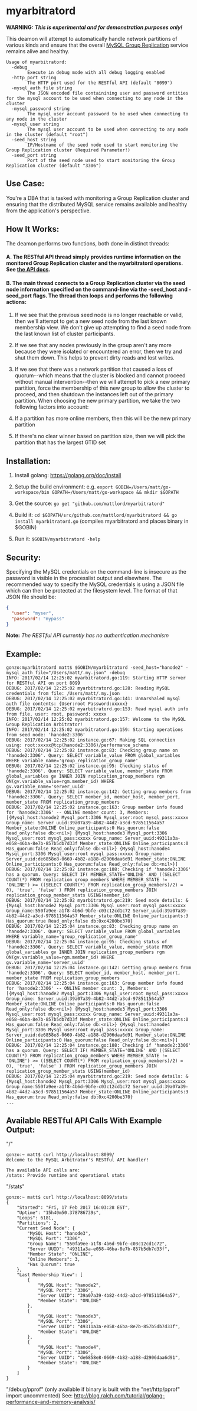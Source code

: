 # myarbitratord

**WARNING:** **_This is *experimental* and for demonstration purposes only!_**

This deamon will attempt to automatically handle network partitions of various kinds and ensure that the overall
[MySQL Group Replication](https://www.mysql.com/products/enterprise/high_availability.html) service remains alive and healthy.  

```
Usage of myarbitratord:
  -debug
    	Execute in debug mode with all debug logging enabled
  -http_port string
    	The HTTP port used for the RESTful API (default "8099")
  -mysql_auth_file string
    	The JSON encoded file containining user and password entities for the mysql account to be used when connecting to any node in the cluster
  -mysql_password string
    	The mysql user account password to be used when connecting to any node in the cluster
  -mysql_user string
    	The mysql user account to be used when connecting to any node in the cluster (default "root")
  -seed_host string
    	IP/Hostname of the seed node used to start monitoring the Group Replication cluster (Required Parameter!)
  -seed_port string
    	Port of the seed node used to start monitoring the Group Replication cluster (default "3306")
```


## Use Case:
You're a DBA that is tasked with monitoring a Group Replication cluster and ensuring that the distributed MySQL service remains available and healthy from the application's perspective. 


## How It Works:
The deamon performs two functions, both done in distinct threads:
#### A. The RESTful API thread simply provides runtime information on the monitored Group Replication cluster and the myarbitratord operations. See [the API docs](#available-restful-api-calls-with-example-output).

#### B. The main thread connects to a Group Replication cluster via the seed node information specified on the command-line via the -seed_host and -seed_port flags. The thread then loops and performs the following actions:
1. If we see that the previous seed node is no longer reachable or valid, then we'll attempt to get a new seed node from the last known membership view. We don't give up attempting to find a seed node from the last known list of cluster participants.

2. If we see that any nodes previously in the group aren't any more because they were isolated or encountered an error, then we try and shut them down. This helps to prevent dirty reads and lost writes. 

3. If we see that there was a network partition that caused a loss of quorum--which means that the cluster is blocked and cannot proceed without manual intervention--then we will attempt to pick a new primary partition, force the membership of this new group to allow the cluster to proceed, and then shutdown the instances left out of the primary partition.  When choosing the new primary partition, we take the two following factors into account:
  1. If a partition has more online members, then this will be the new primary partition
  2. If there's no clear winner based on partition size, then we will pick the partition that has the largest GTID set 


## Installation:
1. Install golang: https://golang.org/doc/install

2. Setup the build environment: e.g. `export GOBIN=/Users/matt/go-workspace/bin GOPATH=/Users/matt/go-workspace && mkdir $GOPATH`

3. Get the source: `go get "github.com/mattlord/myarbitratord"`

4. Build it: `cd $GOPATH/src/github.com/mattlord/myarbitratord && go install myarbitratord.go` (compiles myarbitratord and places binary in $GOBIN)

5. Run it: `$GOBIN/myarbitratord -help`


## Security:
Specifying the MySQL credentials on the command-line is insecure as the password is visible in the processlist output and elsewhere. The recommended way to specify the MySQL credentials is using a JSON file which can then be protected at the filesystem level. The format of that JSON file should be:
```json
{
  "user": "myser",
  "password": "mypass"
}
```

**Note:** _The RESTful API currently has no authentication mechanism_


## Example:
```
gonzo:myarbitratord matt$ $GOBIN/myarbitratord -seed_host="hanode2" -mysql_auth_file="/Users/matt/.my.json" -debug 
INFO: 2017/02/14 12:25:02 myarbitratord.go:119: Starting HTTP server for RESTful API on port 8099
DEBUG: 2017/02/14 12:25:02 myarbitratord.go:128: Reading MySQL credentials from file: /Users/matt/.my.json
DEBUG: 2017/02/14 12:25:02 myarbitratord.go:141: Unmarshaled mysql auth file contents: {User:root Password:xxxxx}
DEBUG: 2017/02/14 12:25:02 myarbitratord.go:153: Read mysql auth info from file. user: root, password: xxxxx
INFO: 2017/02/14 12:25:02 myarbitratord.go:157: Welcome to the MySQL Group Replication Arbitrator!
INFO: 2017/02/14 12:25:02 myarbitratord.go:159: Starting operations from seed node: 'hanode2:3306'
DEBUG: 2017/02/14 12:25:02 instance.go:67: Making SQL connection using: root:xxxxx@tcp(hanode2:3306)/performance_schema
DEBUG: 2017/02/14 12:25:02 instance.go:83: Checking group name on 'hanode2:3306'. Query: SELECT variable_value FROM global_variables WHERE variable_name='group_replication_group_name'
DEBUG: 2017/02/14 12:25:02 instance.go:95: Checking status of 'hanode2:3306'. Query: SELECT variable_value, member_state FROM global_variables gv INNER JOIN replication_group_members rgm ON(gv.variable_value=rgm.member_id) WHERE gv.variable_name='server_uuid'
DEBUG: 2017/02/14 12:25:02 instance.go:142: Getting group members from 'hanode2:3306'. Query: SELECT member_id, member_host, member_port, member_state FROM replication_group_members
DEBUG: 2017/02/14 12:25:02 instance.go:163: Group member info found for 'hanode2:3306' -- ONLINE member count: 3, Members: [{Mysql_host:hanode2 Mysql_port:3306 Mysql_user:root mysql_pass:xxxxx Group_name: Server_uuid:39a07a39-4b82-44d2-a3cd-978511564a57 Member_state:ONLINE Online_participants:0 Has_quorum:false Read_only:false db:<nil>} {Mysql_host:hanode3 Mysql_port:3306 Mysql_user:root mysql_pass:xxxxx Group_name: Server_uuid:49311a3a-e058-46ba-8e7b-857b5db7d33f Member_state:ONLINE Online_participants:0 Has_quorum:false Read_only:false db:<nil>} {Mysql_host:hanode4 Mysql_port:3306 Mysql_user:root mysql_pass:xxxxx Group_name: Server_uuid:de6858e8-0669-4b82-a188-d2906daa6d91 Member_state:ONLINE Online_participants:0 Has_quorum:false Read_only:false db:<nil>}]
DEBUG: 2017/02/14 12:25:02 instance.go:108: Checking if 'hanode2:3306' has a quorum. Query: SELECT IF( MEMBER_STATE='ONLINE' AND ((SELECT COUNT(*) FROM replication_group_members WHERE MEMBER_STATE != 'ONLINE') >= ((SELECT COUNT(*) FROM replication_group_members)/2) = 0), 'true', 'false' ) FROM replication_group_members JOIN replication_group_member_stats USING(member_id)
DEBUG: 2017/02/14 12:25:02 myarbitratord.go:219: Seed node details: &{Mysql_host:hanode2 Mysql_port:3306 Mysql_user:root mysql_pass:xxxxx Group_name:550fa9ee-a1f8-4b6d-9bfe-c03c12cd1c72 Server_uuid:39a07a39-4b82-44d2-a3cd-978511564a57 Member_state:ONLINE Online_participants:3 Has_quorum:true Read_only:false db:0xc4200be370}
DEBUG: 2017/02/14 12:25:04 instance.go:83: Checking group name on 'hanode2:3306'. Query: SELECT variable_value FROM global_variables WHERE variable_name='group_replication_group_name'
DEBUG: 2017/02/14 12:25:04 instance.go:95: Checking status of 'hanode2:3306'. Query: SELECT variable_value, member_state FROM global_variables gv INNER JOIN replication_group_members rgm ON(gv.variable_value=rgm.member_id) WHERE gv.variable_name='server_uuid'
DEBUG: 2017/02/14 12:25:04 instance.go:142: Getting group members from 'hanode2:3306'. Query: SELECT member_id, member_host, member_port, member_state FROM replication_group_members
DEBUG: 2017/02/14 12:25:04 instance.go:163: Group member info found for 'hanode2:3306' -- ONLINE member count: 3, Members: [{Mysql_host:hanode2 Mysql_port:3306 Mysql_user:root mysql_pass:xxxxx Group_name: Server_uuid:39a07a39-4b82-44d2-a3cd-978511564a57 Member_state:ONLINE Online_participants:0 Has_quorum:false Read_only:false db:<nil>} {Mysql_host:hanode3 Mysql_port:3306 Mysql_user:root mysql_pass:xxxxx Group_name: Server_uuid:49311a3a-e058-46ba-8e7b-857b5db7d33f Member_state:ONLINE Online_participants:0 Has_quorum:false Read_only:false db:<nil>} {Mysql_host:hanode4 Mysql_port:3306 Mysql_user:root mysql_pass:xxxxx Group_name: Server_uuid:de6858e8-0669-4b82-a188-d2906daa6d91 Member_state:ONLINE Online_participants:0 Has_quorum:false Read_only:false db:<nil>}]
DEBUG: 2017/02/14 12:25:04 instance.go:108: Checking if 'hanode2:3306' has a quorum. Query: SELECT IF( MEMBER_STATE='ONLINE' AND ((SELECT COUNT(*) FROM replication_group_members WHERE MEMBER_STATE != 'ONLINE') >= ((SELECT COUNT(*) FROM replication_group_members)/2) = 0), 'true', 'false' ) FROM replication_group_members JOIN replication_group_member_stats USING(member_id)
DEBUG: 2017/02/14 12:25:04 myarbitratord.go:219: Seed node details: &{Mysql_host:hanode2 Mysql_port:3306 Mysql_user:root mysql_pass:xxxxx Group_name:550fa9ee-a1f8-4b6d-9bfe-c03c12cd1c72 Server_uuid:39a07a39-4b82-44d2-a3cd-978511564a57 Member_state:ONLINE Online_participants:3 Has_quorum:true Read_only:false db:0xc4200be370}
...
```

## Available RESTful API Calls With Example Output:
"/"
```
gonzo:~ matt$ curl http://localhost:8099/
Welcome to the MySQL Arbitrator's RESTful API handler!

The available API calls are:
/stats: Provide runtime and operational stats
```

"/stats"
```
gonzo:~ matt$ curl http://localhost:8099/stats
{
    "Started": "Fri, 17 Feb 2017 16:03:28 EST",
    "Uptime": "15h40m50.378786739s",
    "Loops": 6181,
    "Partitions": 2,
    "Current Seed Node": {
        "MySQL Host": "hanode3",
        "MySQL Port": "3306",
        "Group Name": "550fa9ee-a1f8-4b6d-9bfe-c03c12cd1c72",
        "Server UUID": "49311a3a-e058-46ba-8e7b-857b5db7d33f",
        "Member State": "ONLINE",
        "Online Members": 3,
        "Has Quorum": true
    },
    "Last Membership View": [
        {
            "MySQL Host": "hanode2",
            "MySQL Port": "3306",
            "Server UUID": "39a07a39-4b82-44d2-a3cd-978511564a57",
            "Member State": "ONLINE"
        },
        {
            "MySQL Host": "hanode3",
            "MySQL Port": "3306",
            "Server UUID": "49311a3a-e058-46ba-8e7b-857b5db7d33f",
            "Member State": "ONLINE"
        },
        {
            "MySQL Host": "hanode4",
            "MySQL Port": "3306",
            "Server UUID": "de6858e8-0669-4b82-a188-d2906daa6d91",
            "Member State": "ONLINE"
        }
    ]
}
```

"/debug/pprof" (only available if binary is built with the "net/http/pprof" import uncommented) See: http://blog.ralch.com/tutorial/golang-performance-and-memory-analysis/
